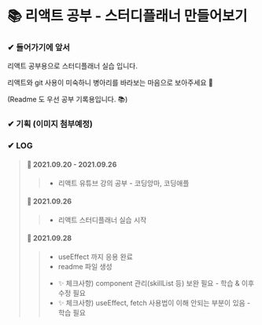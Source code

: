 📚 리액트 공부 - 스터디플래너 만들어보기
===========================================

### ✔ 들어가기에 앞서
리액트 공부용으로 스터디플래너 실습 입니다.

리액트와 git 사용이 미숙하니 병아리를 바라보는 마음으로 보아주세요 🐣

(Readme 도 우선 공부 기록용입니다. 📚)

### ✔ 기획 (이미지 첨부예정)


### ✔ LOG
> #### 📑 2021.09.20 - 2021.09.26
>> - 리액트 유튜브 강의 공부 - 코딩앙마, 코딩애플
> #### 📑 2021.09.26 
>> - 리액트 스터디플래너 실습 시작
> #### 📑 2021.09.28 
>> - useEffect 까지 응용 완료
>> - readme 파일 생성
>> * ✨ 체크사항) component 관리(skillList 등) 보완 필요 - 학습 & 이후 수정 필요
>> * ✨ 체크사항) useEffect, fetch 사용법이 이해 안되는 부분이 있음 - 학습 필요

